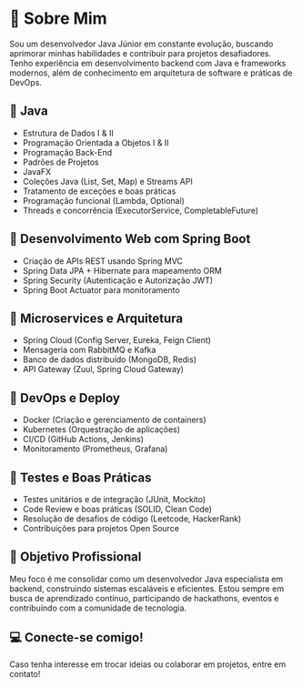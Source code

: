 <!DOCTYPE html>
<html lang="pt-br">
<head>
    <meta charset="UTF-8">
    <meta name="viewport" content="width=device-width, initial-scale=1.0">
    
</head>
<body>
    <div class="section">
        <h1>📌 Sobre Mim</h1>
        <p>Sou um desenvolvedor Java Júnior em constante evolução, buscando aprimorar minhas habilidades e contribuir para projetos desafiadores. Tenho experiência em desenvolvimento backend com Java e frameworks modernos, além de conhecimento em arquitetura de software e práticas de DevOps.</p>
    </div>
    <div class="section">
        <h2>🔹 Java</h2>
        <ul>
            <li>Estrutura de Dados I & II</li>
            <li>Programação Orientada a Objetos I & II</li>
            <li>Programação Back-End</li>
            <li>Padrões de Projetos</li>
            <li>JavaFX</li>
            <li>Coleções Java (List, Set, Map) e Streams API</li>
            <li>Tratamento de exceções e boas práticas</li>
            <li>Programação funcional (Lambda, Optional)</li>
            <li>Threads e concorrência (ExecutorService, CompletableFuture)</li>
        </ul>
    </div>
    <div class="section">
        <h2>🔹 Desenvolvimento Web com Spring Boot</h2>
        <ul>
            <li>Criação de APIs REST usando Spring MVC</li>
            <li>Spring Data JPA + Hibernate para mapeamento ORM</li>
            <li>Spring Security (Autenticação e Autorização JWT)</li>
            <li>Spring Boot Actuator para monitoramento</li>
        </ul>
    </div>
    <div class="section">
        <h2>🔹 Microservices e Arquitetura</h2>
        <ul>
            <li>Spring Cloud (Config Server, Eureka, Feign Client)</li>
            <li>Mensageria com RabbitMQ e Kafka</li>
            <li>Banco de dados distribuído (MongoDB, Redis)</li>
            <li>API Gateway (Zuul, Spring Cloud Gateway)</li>
        </ul>
    </div>
    <div class="section">
        <h2>🔹 DevOps e Deploy</h2>
        <ul>
            <li>Docker (Criação e gerenciamento de containers)</li>
            <li>Kubernetes (Orquestração de aplicações)</li>
            <li>CI/CD (GitHub Actions, Jenkins)</li>
            <li>Monitoramento (Prometheus, Grafana)</li>
        </ul>
    </div>
    <div class="section">
        <h2>🔹 Testes e Boas Práticas</h2>
        <ul>
            <li>Testes unitários e de integração (JUnit, Mockito)</li>
            <li>Code Review e boas práticas (SOLID, Clean Code)</li>
            <li>Resolução de desafios de código (Leetcode, HackerRank)</li>
            <li>Contribuições para projetos Open Source</li>
        </ul>
    </div>
    <div class="section">
        <h2>🎯 Objetivo Profissional</h2>
        <p>Meu foco é me consolidar como um desenvolvedor Java especialista em backend, construindo sistemas escaláveis e eficientes. Estou sempre em busca de aprendizado contínuo, participando de hackathons, eventos e contribuindo com a comunidade de tecnologia.</p>
    </div>
    <div class="section">
        <h2>💻 Conecte-se comigo!</h2>
        <p>Caso tenha interesse em trocar ideias ou colaborar em projetos, entre em contato!</p>
    </div>
</body>
</html>
